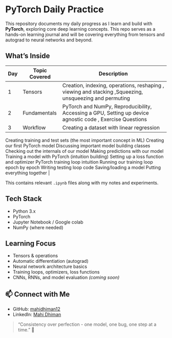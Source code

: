 # PyTorch Daily Practice 

This repository documents my daily progress as I learn and build with **PyTorch**, exploring core deep learning concepts.
This repo serves as a hands-on learning journal and will be covering everything from tensors and autograd to neural networks and beyond.

## What’s Inside

| Day | Topic Covered | Description |
|-----|---------------|-------------|
| 1   | Tensors       | Creation, indexing, operations, reshaping , viewing and stacking ,Squeezing, unsqueezing and permuting |
| 2   | Fundamentals  | PyTorch and NumPy, Reproducibility, Accessing a GPU, Setting up device agnostic code , Exercise Questions |
| 3   | Workflow      | Creating a dataset with linear regression
 Creating training and test sets (the most important concept in ML)
 Creating our first PyTorch model
 Discussing important model building classes
 Checking out the internals of our model
 Making predictions with our model
 Training a model with PyTorch (intuition building)
 Setting up a loss function and optimizer
 PyTorch training loop intuition
 Running our training loop epoch by epoch
 Writing testing loop code
 Saving/loading a model
 Putting everything together |


This contains relevant `.ipynb` files along with my notes and experiments.

## Tech Stack

- Python 3.x  
- PyTorch  
- Jupyter Notebook / Google colab 
- NumPy (where needed)

## Learning Focus

- Tensors & operations  
- Automatic differentiation (autograd)  
- Neural network architecture basics  
- Training loops, optimizers, loss functions  
- CNNs, RNNs, and model evaluation *(coming soon)*

## 📫 Connect with Me

- GitHub: [mahidhiman12](https://github.com/mahidhiman12)  
- LinkedIn: [Mahi Dhiman](www.linkedin.com/in/mahidhiman12)  

> “Consistency over perfection - one model, one bug, one step at a time.” 🔁

